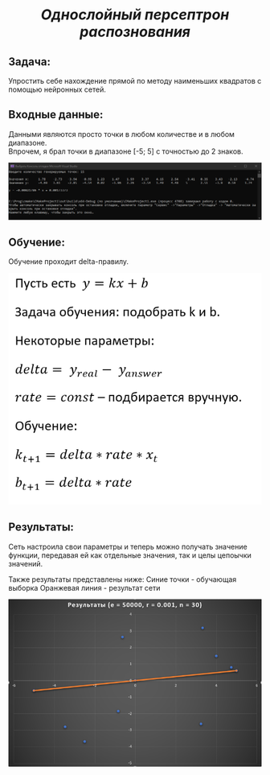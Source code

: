 ***<h1 align = "center">Однослойный персептрон распознования</a>***

**<h2> Задача: </h2>** 

Упростить себе нахождение прямой по методу наименьших квадратов с помощью нейронных сетей.

**<h2> Входные данные: </h2>** 

Данными являются просто точки в любом количестве и в любом диапазоне.  
Впрочем, я брал точки в диапазоне [-5; 5] с точностью до 2 знаков. 

![](images/data_and_answer.png)  

**<h2> Обучение: </h2>** 

Обучение проходит delta-правилу.

![](images/learn.png)  

**<h2> Результаты: </h2>** 

Сеть настроила свои параметры и теперь можно получать значение функции, передавая ей как отдельные значения, так и целы цепоычки значений.  

Также результаты представлены ниже:
Синие точки - обучающая выборка
Оранжевая линия - результат сети

![](images/Res.png)  
